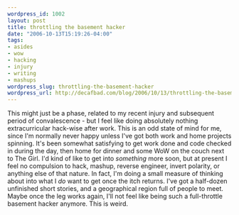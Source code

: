 ```yaml
--- 
wordpress_id: 1002
layout: post
title: throttling the basement hacker
date: "2006-10-13T15:19:26-04:00"
tags: 
- asides
- wow
- hacking
- injury
- writing
- mashups
wordpress_slug: throttling-the-basement-hacker
wordpress_url: http://decafbad.com/blog/2006/10/13/throttling-the-basement-hacker
---
```

This might just be a phase, related to my recent injury and subsequent period of convalescence - but I feel like doing absolutely nothing extracurricular hack-wise after work.  This is an odd state of mind for me, since I'm normally never happy unless I've got both work and home projects spinning.  It's been somewhat satisfying to get work done and code checked in during the day, then home for dinner and some WoW on the couch next to The Girl.  I'd kind of like to get into *something* more soon, but at present I feel no compulsion to hack, mashup, reverse engineer, invert polarity, or anything else of that nature.  In fact, I'm doing a small measure of thinking about into what I *do* want to get once the itch returns.  I've got a half-dozen unfinished short stories, and a geographical region full of people to meet.  Maybe once the leg works again, I'll not feel like being such a full-throttle basement hacker anymore.  This is weird.
